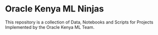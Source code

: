 # Oracle Kenya ML Ninjas
This repository is a collection of Data, Notebooks and Scripts for Projects Implemented by the Oracle Kenya ML Team.
